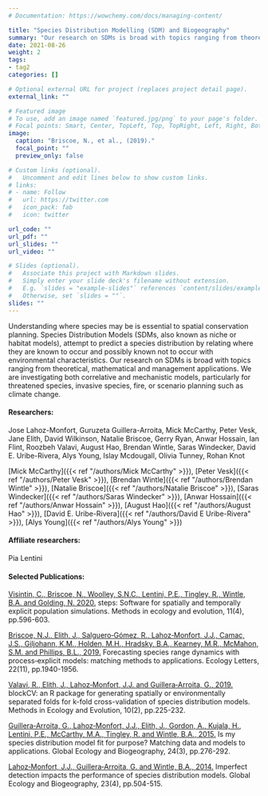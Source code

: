 ```yaml
---
# Documentation: https://wowchemy.com/docs/managing-content/

title: "Species Distribution Modelling (SDM) and Biogeography"
summary: "Our research on SDMs is broad with topics ranging from theoretical, mathematical and management applications. We are investigating both correlative and mechanistic models, particularly for threatened species, invasive species, fire, or scenario planning such as climate change."
date: 2021-08-26
weight: 2
tags:
- tag2
categories: []

# Optional external URL for project (replaces project detail page).
external_link: ""

# Featured image
# To use, add an image named `featured.jpg/png` to your page's folder.
# Focal points: Smart, Center, TopLeft, Top, TopRight, Left, Right, BottomLeft, Bottom, BottomRight.
image:
  caption: "Briscoe, N., et al., (2019)."
  focal_point: ""
  preview_only: false

# Custom links (optional).
#   Uncomment and edit lines below to show custom links.
# links:
# - name: Follow
#   url: https://twitter.com
#   icon_pack: fab
#   icon: twitter

url_code: ""
url_pdf: ""
url_slides: ""
url_video: ""

# Slides (optional).
#   Associate this project with Markdown slides.
#   Simply enter your slide deck's filename without extension.
#   E.g. `slides = "example-slides"` references `content/slides/example-slides.md`.
#   Otherwise, set `slides = ""`.
slides: ""
---
```

Understanding where species may be is essential to spatial conservation planning. Species Distribution Models (SDMs, also known as niche or habitat models), attempt to predict a species distribution by relating where they are known to occur and possibly known not to occur with environmental characteristics. Our research on SDMs is broad with topics ranging from theoretical, mathematical and management applications. We are investigating both correlative and mechanistic models, particularly for threatened species, invasive species, fire, or scenario planning such as climate change.

#### Researchers:  
Jose Lahoz-Monfort, Guruzeta Guillera-Arroita, Mick McCarthy, Peter Vesk, Jane Elith, David Wilkinson, Natalie Briscoe, Gerry Ryan, Anwar Hossain, Ian Flint, Roozbeh Valavi, August Hao, Brendan Wintle, Saras Windecker, David E. Uribe-Rivera, Alys Young, Islay Mcdougall, Olivia Tunney, Rohan Knot

[Mick McCarthy]({{< ref "/authors/Mick McCarthy" >}}), [Peter Vesk]({{< ref "/authors/Peter Vesk" >}}), [Brendan Wintle]({{< ref "/authors/Brendan Wintle" >}}), [Natalie Briscoe]({{< ref "/authors/Natalie Briscoe" >}}), [Saras Windecker]({{< ref "/authors/Saras Windecker" >}}), [Anwar Hossain]({{< ref "/authors/Anwar Hossain" >}}), [August Hao]({{< ref "/authors/August Hao" >}}), [David E. Uribe-Rivera]({{< ref "/authors/David E Uribe-Rivera" >}}), [Alys Young]({{< ref "/authors/Alys Young" >}})

#### Affiliate researchers:  
Pia Lentini  

#### Selected Publications:  
[Visintin, C., Briscoe, N., Woolley, S.N.C., Lentini, P.E., Tingley, R., Wintle, B.A. and Golding, N. 2020.](https://besjournals.onlinelibrary.wiley.com/doi/full/10.1111/2041-210X.13354) steps: Software for spatially and temporally explicit population simulations. Methods in ecology and evolution, 11(4), pp.596-603.

[Briscoe, N.J., Elith, J., Salguero‐Gómez, R., Lahoz‐Monfort, J.J., Camac, J.S., Giljohann, K.M., Holden, M.H., Hradsky, B.A., Kearney, M.R., McMahon, S.M. and Phillips, B.L., 2019.](https://onlinelibrary.wiley.com/doi/full/10.1111/ele.13348) Forecasting species range dynamics with process‐explicit models: matching methods to applications. Ecology Letters, 22(11), pp.1940-1956.

[Valavi, R., Elith, J., Lahoz‐Monfort, J.J. and Guillera‐Arroita, G., 2019.](https://besjournals.onlinelibrary.wiley.com/doi/full/10.1111/2041-210X.13107) blockCV: an R package for generating spatially or environmentally separated folds for k-fold cross-validation of species distribution models. Methods in Ecology and Evolution, 10(2), pp.225-232.

[Guillera‐Arroita, G., Lahoz‐Monfort, J.J., Elith, J., Gordon, A., Kujala, H., Lentini, P.E., McCarthy, M.A., Tingley, R. and Wintle, B.A., 2015.](https://onlinelibrary.wiley.com/doi/full/10.1111/geb.12268) Is my species distribution model fit for purpose? Matching data and models to applications. Global Ecology and Biogeography, 24(3), pp.276-292.  

[Lahoz‐Monfort, J.J., Guillera‐Arroita, G. and Wintle, B.A., 2014.](https://onlinelibrary.wiley.com/doi/full/10.1111/geb.12138) Imperfect detection impacts the performance of species distribution models. Global Ecology and Biogeography, 23(4), pp.504-515. 